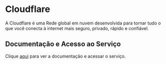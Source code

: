 # Cloudflare

A Cloudflare é uma Rede global em nuvem desenvolvida para tornar tudo o que você conecta à internet mais seguro, privado, rápido e confiável.

## Documentação e Acesso ao Serviço

Clique [aqui](https://www.cloudflare.com) para ver a documentação e acessar o serviço.